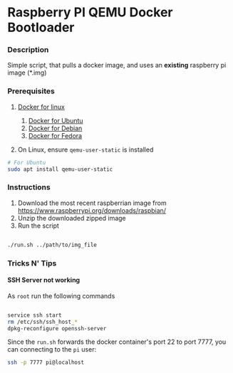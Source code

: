 # Raspberry PI QEMU Docker Bootloader

### Description 
Simple script, that pulls a docker image, and uses an **existing** raspberry pi image (\*.img)

### Prerequisites
1. [Docker for linux](https://docs.docker.com/install/linux/docker-ce/)
    1. [Docker for Ubuntu](https://docs.docker.com/install/linux/docker-ce/ubuntu/)
    2. [Docker for Debian](https://docs.docker.com/install/linux/docker-ce/debian/)
    3. [Docker for Fedora](https://docs.docker.com/install/linux/docker-ce/fedora/)

2. On Linux, ensure `qemu-user-static` is installed

```bash
# For Ubuntu
sudo apt install qemu-user-static

```

### Instructions
1. Download the most recent raspberrian image from https://www.raspberrypi.org/downloads/raspbian/ 
2. Unzip the downloaded zipped image
3. Run the script

```bash

./run.sh ../path/to/img_file

```

### Tricks N' Tips

#### SSH Server not working

As `root` run the following commands

```bash

service ssh start
rm /etc/ssh/ssh_host_*
dpkg-reconfigure openssh-server

```

Since the `run.sh` forwards the docker container's port 22 to port 7777, you can connecting to the `pi` user:

```bash
ssh -p 7777 pi@localhost

```


